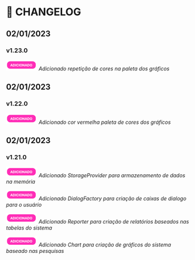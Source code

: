 # :scroll: CHANGELOG

## 02/01/2023

### v1.23.0

![Image](assets//botao_adicionado.png) *Adicionado repetição de cores na paleta dos gráficos*

## 02/01/2023

### v1.22.0

![Image](assets//botao_adicionado.png) *Adicionado cor vermelha paleta de cores dos gráficos*

## 02/01/2023

### v1.21.0

![Image](assets//botao_adicionado.png) *Adicionado StorageProvider para armazenamento de dados na memória*

![Image](assets//botao_adicionado.png) *Adicionado DialogFactory para criação de caixas de dialogo para o usuário*

![Image](assets//botao_adicionado.png) *Adicionado Reporter para criação de relatórios baseados nas tabelas do sistema*

![Image](assets//botao_adicionado.png) *Adicionado Chart para criação de gráficos do sistema baseado nas pesquisas*
